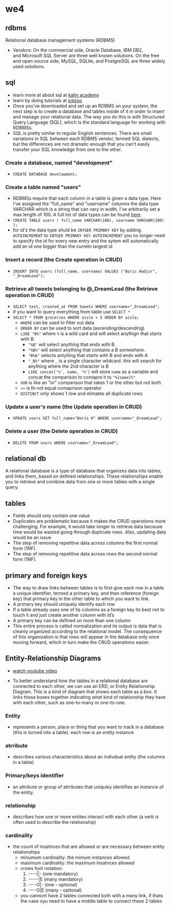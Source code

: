 # we4

## rdbms
Relational database management systems (RDBMS)
- Vendors: On the commercial side, Oracle Database, IBM DB2, and Microsoft SQL Server are three well known solutions. On the free and open source side, MySQL, SQLite, and PostgreSQL are three widely used solutions.

## sql
- learn more at about sql at [kahn academy](https://www.khanacademy.org/computing/computer-programming/sql)
- learn by doing tutorials at [sqlzoo](https://sqlzoo.net/wiki/SQL_Tutorial)
- Once you've downloaded and set up an RDBMS on your system, the next step is to create a database and tables inside of it in order to insert and manage your relational data. The way you do this is with Structured Query Language (SQL), which is the standard language for working with RDBMSs.
- SQL is pretty similar to regular English sentences. There are small variations in SQL between each RDBMS vendor, termed SQL dialects, but the differences are not dramatic enough that you can't easily transfer your SQL knowledge from one to the other.
### Create a database, named "development"
  * `CREATE DATABASE development;`
### Create a table named "users"
  * RDBMSs require that each column in a table is given a data type. Here I've assigned the "full_name" and "username" columns the data type VARCHAR which is a string that can vary in width. I've arbitrarily set a max length of 100. A full list of data types can be found [here](https://en.wikipedia.org/wiki/SQL#Data_types).
  * `CREATE TABLE users (
  full_name VARCHAR(100),
  username VARCHAR(100)
);`
  * for id's the data type shuld be `INTGER PRIMARY KEY` by adding `AUTOINCREMENT` to `INTGER PRIMARY KEY AUTOINCREMENT` you no longer need to specify the id for every new entry and the sytem will automatically add an id one bigger than the curretn largest id
### Insert a record (the Create operation in CRUD)
  * `INSERT INTO users (full_name, username)
VALUES ("Boris Hadjur", "_DreamLead");`
### Retrieve all tweets belonging to @_DreamLead (the Retrieve operation in CRUD)
  * `SELECT text, created_at FROM tweets WHERE username="_DreamLead";`
  * if you want to query everything from table use `SELECT *`
  * `SELECT * FROM groceries WHERE aisle > 5 ORDER BY aisle;`
    * `WHERE` can be used to filter out data
    * `ORDER BY` can be used to sort data (ascending/descending)
    * `LIKE "B%"` where `%` is a wild card and will select anythign that starts with B. 
      * `"%B"` will select anything that ends with B. 
      * `"%B%"` will select anything that contains a B somewhere. 
      * `"B%A"` selects antyhing that starts with B and ends with A
      * `"_B%"` where `_` is a single character wildcard. this will search for anything where the 2nd character is B
      * `LIKE concat('%', name, '%')` will store `name` as a variable and concat the comparison to comapre it to `"%[name]%"`
    * `XOR` is like an "or" comparison that takes 1 or the other but not both
    * `<>` is th not equal comaprison operator
    * `DISTINCT` only shows 1 row and elimates all duplicate rows
### Update a user's name (the Update operation in CRUD) 
  * `UPDATE users
SET full_name="Boris H"
WHERE username="_DreamLead";`
### Delete a user (the Delete operation in CRUD)
  * `DELETE FROM users
WHERE username="_DreamLead";`

## relational db
A relational database is a type of database that organizes data into tables, and links them, based on defined relationships. These relationships enable you to retrieve and combine data from one or more tables with a single query.

## tables
- Fields should only contain one value
- Duplicates are problematic because it makes the CRUD operations more challenging. For example, it would take longer to retrieve data because time would be wasted going through duplicate rows. Also, updating data would be an issue
- The step of removing repetitive data across columns the first normal form (1NF).
- The step of removing repetitive data across rows the second normal form (1NF).

## primary and foreign keys
- The way to draw links between tables is to first give each row in a table a unique identifier, termed a primary key, and then reference (foreign key) that primary key in the other table to which you want to link.
- A primary key should uniquely identify each row
- If a table already uses one of tis columns as a foreign key its best not to touch it and just create another column with id’s
- A primary key can be defined on more than one column
- This entire process is called normalization and its output is data that is cleanly organized according to the relational model. The consequence of this organization is that rows will appear in the database only once moving forward, which in turn make the CRUD operations easier.

## Entity-Relationship Diagrams
* [watch youtube video](https://www.youtube.com/watch?v=-fQ-bRllhXc&feature=emb_logo)
- To better understand how the tables in a relational database are connected to each other, we can use an ERD, or Entity Relationship Diagram. This is a kind of diagram that shows each table as a box. It links those boxes together indicating what kind of relationship they have with each other, such as one-to-many or one-to-one.
### Entity
* represents a person, place or thing that you want to track in a database (this is turned into a table). each row is an entity instance
### atrribute
*  describes various characteristics about an indivdual entity (the columns in a table)
### Primary/keys identifier
* an attribute or group of attributes that uniquley identifies an instance of the entity.
### relationship
* describes how one or more entites interact with each other (a verb is often used to describe the relationship)
### cardinality
* the count of insatnces that are allowed or are necessary between entity relationships
  * minumum cardinality: the minium instances allowed
  * maximum cardinality: the maximum insatnces allowed
  * crows foot notation:
    1. ----||-      (one mandatory)
    1. -----|E      (many mandatory)
    1. ----O|-      (one - optional)
    1. ----O|E      (many - optional)
  * you cannont have 2 tables connected both with a many link, if thats the case oyu need to have a middle table to connect these 2 tables  